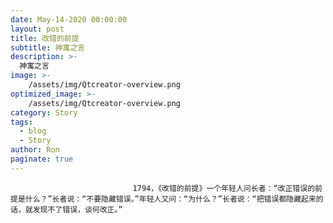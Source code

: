 ```yaml
---
date: May-14-2020 00:00:00
layout: post
title: 改错的前提
subtitle: 神寓之言
description: >-
  神寓之言
image: >-
    /assets/img/Qtcreator-overview.png
optimized_image: >-
    /assets/img/Qtcreator-overview.png
category: Story
tags:
  - blog
  - Story
author: Ron
paginate: true
---
```


							　　1794，《改错的前提》一个年轻人问长者：“改正错误的前提是什么？”长者说：“不要隐藏错误。”年轻人又问：“为什么？”长者说：“把错误都隐藏起来的话，就发现不了错误，谈何改正。”
							
							
						